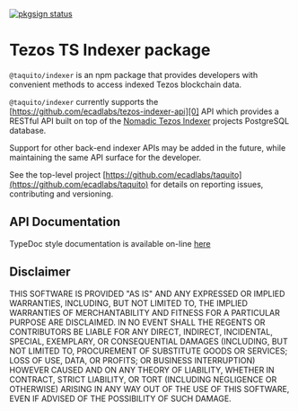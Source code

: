 [![pkgsign status](https://us-central1-pkgsign.cloudfunctions.net/pkgsign-badge?name=@taquito/indexer&expectedIdentity=jevonearth)](https://github.com/RedpointGames/pkgsign)

# Tezos TS Indexer package

`@taquito/indexer` is an npm package that provides developers with convenient methods to access indexed Tezos blockchain data.

`@taquito/indexer` currently supports the [https://github.com/ecadlabs/tezos-indexer-api][0] API which provides a RESTful API built on top of the [Nomadic Tezos Indexer][1] projects PostgreSQL database.

Support for other back-end indexer APIs may be added in the future, while maintaining the same API surface for the developer.

See the top-level project [https://github.com/ecadlabs/taquito](https://github.com/ecadlabs/taquito) for details on reporting issues, contributing and versioning.

## API Documentation

TypeDoc style documentation is available on-line [here](https://tezostaquito.io/typedoc/modules/_tezos_ts_indexer.html)

## Disclaimer

THIS SOFTWARE IS PROVIDED "AS IS" AND ANY EXPRESSED OR IMPLIED WARRANTIES, INCLUDING, BUT NOT LIMITED TO, THE IMPLIED WARRANTIES OF MERCHANTABILITY AND FITNESS FOR A PARTICULAR PURPOSE ARE DISCLAIMED. IN NO EVENT SHALL THE REGENTS OR CONTRIBUTORS BE LIABLE FOR ANY DIRECT, INDIRECT, INCIDENTAL, SPECIAL, EXEMPLARY, OR CONSEQUENTIAL DAMAGES (INCLUDING, BUT NOT LIMITED TO, PROCUREMENT OF SUBSTITUTE GOODS OR SERVICES; LOSS OF USE, DATA, OR PROFITS; OR BUSINESS INTERRUPTION) HOWEVER CAUSED AND ON ANY THEORY OF LIABILITY, WHETHER IN CONTRACT, STRICT LIABILITY, OR TORT (INCLUDING NEGLIGENCE OR OTHERWISE) ARISING IN ANY WAY OUT OF THE USE OF THIS SOFTWARE, EVEN IF ADVISED OF THE POSSIBILITY OF SUCH DAMAGE.

[0]: https://github.com/ecadlabs/tezos-indexer-api
[1]: https://gitlab.com/nomadic-labs/tezos-indexer
